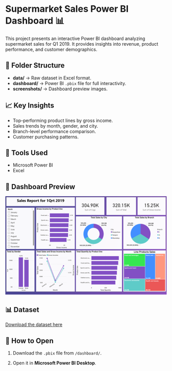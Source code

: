 # Supermarket Sales Power BI Dashboard 📊

This project presents an interactive Power BI dashboard analyzing supermarket sales for Q1 2019. It provides insights into revenue, product performance, and customer demographics.

## 📂 Folder Structure
- **data/** → Raw dataset in Excel format.
- **dashboard/** → Power BI `.pbix` file for full interactivity.
- **screenshots/** → Dashboard preview images.

## 📈 Key Insights
- Top-performing product lines by gross income.
- Sales trends by month, gender, and city.
- Branch-level performance comparison.
- Customer purchasing patterns.

## 🧠 Tools Used
- Microsoft Power BI
- Excel

## 📸 Dashboard Preview
![Dashboard Preview](Screenshots/Dashboard-Preview.png)

## 📊 Dataset
[Download the dataset here](Data)

## 📄 How to Open
1. Download the `.pbix` file from `/dashboard/`.

2. Open it in **Microsoft Power BI Desktop**.

